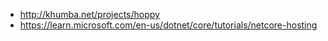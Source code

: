 * http://khumba.net/projects/hoppy
* https://learn.microsoft.com/en-us/dotnet/core/tutorials/netcore-hosting
